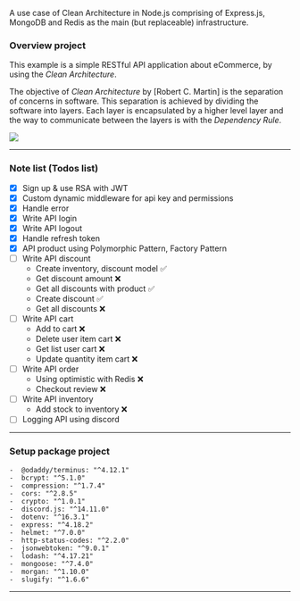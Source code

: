 A use case of Clean Architecture in Node.js comprising of Express.js, MongoDB
and Redis as the main (but replaceable) infrastructure.

### Overview project

This example is a simple RESTful API application about eCommerce, by using the
_Clean Architecture_.

The objective of _Clean Architecture_ by [Robert C. Martin] is the separation of
concerns in software.
This separation is achieved by dividing the software into layers. Each layer is
encapsulated by a higher level layer and the way to communicate between the
layers is with the _Dependency Rule_.

![](https://blog.cleancoder.com/uncle-bob/images/2012-08-13-the-clean-architecture/CleanArchitecture.jpg)

---

### Note list (Todos list)

-  [x] Sign up & use RSA with JWT
-  [x] Custom dynamic middleware for api key and permissions
-  [x] Handle error
-  [x] Write API login
-  [x] Write API logout
-  [x] Handle refresh token
-  [x] API product using Polymorphic Pattern, Factory Pattern
-  [ ] Write API discount
    - Create inventory, discount model ✅
    - Get discount amount ❌
    - Get all discounts with product ✅
    - Create discount ✅
    - Get all discounts ❌
-  [ ] Write API cart
    - Add to cart ❌
    - Delete user item cart ❌
    - Get list user cart ❌
    - Update quantity item cart ❌
-  [ ] Write API order
    - Using optimistic with Redis ❌
    - Checkout review ❌
-  [ ] Write API inventory
    - Add stock to inventory ❌
-  [ ] Logging API using discord

---

### Setup package project

    -  @odaddy/terminus: "^4.12.1"
    -  bcrypt: "^5.1.0"
    -  compression: "^1.7.4"
    -  cors: "^2.8.5"
    -  crypto: "^1.0.1"
    -  discord.js: "^14.11.0"
    -  dotenv: "^16.3.1"
    -  express: "^4.18.2"
    -  helmet: "^7.0.0"
    -  http-status-codes: "^2.2.0"
    -  jsonwebtoken: "^9.0.1"
    -  lodash: "^4.17.21"
    -  mongoose: "^7.4.0"
    -  morgan: "^1.10.0"
    -  slugify: "^1.6.6"

---

